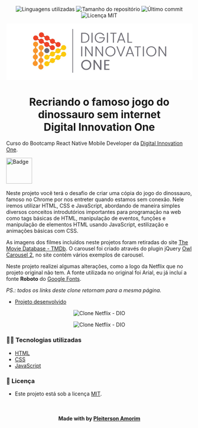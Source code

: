 <!-- Badges session -->
<p align="center">  
  <!-- languages -->
  <img src="https://img.shields.io/github/languages/count/pleiterson/game-dinossauro-dio?style=social" alt="Linguagens utilizadas">
  <!-- repo size -->
  <img src="https://img.shields.io/github/repo-size/Pleiterson/game-dinossauro-dio?style=social" alt="Tamanho do repositório">
  <!-- last commit -->
  <img src="https://img.shields.io/github/last-commit/Pleiterson/game-dinossauro-dio?style=social" alt="Último commit">
  <!-- licence MIT -->
  <img src="https://img.shields.io/github/license/Pleiterson/game-dinossauro-dio?style=social" alt="Licença MIT">
</p>


<!--Banner session-->
<p align="center">
  <img src="./src/assets/readme/banner.png" alt="DIO" title="Digital Innovation One">
</p>


<!--About session-->
<h1 align="center">Recriando o famoso jogo do dinossauro sem internet<br>Digital Innovation One</h1>

Curso do Bootcamp React Native Mobile Developer da [Digital Innovation One](https://digitalinnovation.one/).

<img src="./src/assets/img/badge-curso.png" title="Badge" width="70" height="70">

Neste projeto você terá o desafio de criar uma cópia do jogo do dinossauro, famoso no Chrome por nos entreter quando estamos sem conexão. Nele iremos utilizar HTML, CSS e JavaScript, abordando de maneira simples diversos conceitos introdutórios importantes para programação na web como tags básicas de HTML, manipulação de eventos, funções e manipulação de elementos HTML usando JavaScript, estilização e animações básicas com CSS.

As imagens dos filmes incluídos neste projetos foram retiradas do site [The Movie Database - TMDb](https://www.themoviedb.org/). O carousel foi criado através do plugin jQuery [Owl Carousel 2](https://owlcarousel2.github.io/OwlCarousel2/), no site contém vários exemplos de carousel.

Neste projeto realizei algumas alterações, como a logo da Netflix que no projeto original não tem. A fonte utilizada no original foi Arial, eu já incluí a fonte <b>Roboto</b> do [Google Fonts](https://fonts.google.com/specimen/Roboto).

<i>PS.: todos os links deste clone retornam para a mesma página.</i>

- [Projeto desenvolvido](https://clone-netflix.vercel.app/)

<p align="center"><img src="./src/assets/img/projeto.gif" title="Clone Netflix - DIO"></p>
<p align="center"><img src="./src/assets/img/projeto-responsivo.gif" title="Clone Netflix - DIO"></p>

<h3>👨‍💻 Tecnologias utilizadas</h3>

- [HTML](https://www.w3schools.com/html/)
- [CSS](https://developer.mozilla.org/pt-BR/docs/Web/CSS)
- [JavaScript](https://developer.mozilla.org/en-US/docs/Web/JavaScript)

<!--License session-->
<h3>📝 Licença</h3>

- Este projeto está sob a licença [MIT](./LICENSE).

<!--Bottom session-->
<br><h4 align=center>Made with by <a target="_blank" href="https://pleiterson.vercel.app" >Pleiterson Amorim</a></h4>